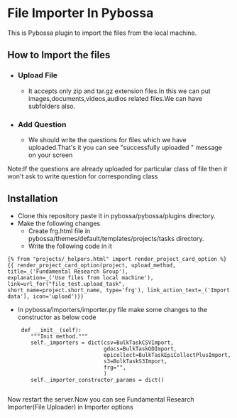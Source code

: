 # File Importer In Pybossa
This is Pybossa plugin to import the files from the local machine.
## How to Import the files
- ### Upload File
     - It accepts only zip and tar.gz extension files.In this we can put images,documents,videos,audios related files.We can have subfolders also.
- ### Add Question
     - We should write the questions for files which we have uploaded.That's it you can see "successfully uploaded " message on your screen

Note:If the questions are already uploaded for particular class of file then it won't ask to write question for corresponding class

## Installation
- Clone this repository paste it in pybossa/pybossa/plugins directory.
- Make the following changes 
   - Create frg.html file in pybossa/themes/default/templates/projects/tasks directory.
   - Write the following code in it
   
``` 
{% from "projects/_helpers.html" import render_project_card_option %}
{{ render_project_card_option(project, upload_method, title=_('Fundamental Research Group'), 
explanation=_('Use files from local machine'), link=url_for("file_test.upload_task",
short_name=project.short_name, type='frg'), link_action_text=_('Import data'), icon='upload')}} 

```

  - In pybossa/importers/importer.py file make some changes to the constructor as below code
  
    ```
     def __init__(self):
        """Init method."""
        self._importers = dict(csv=BulkTaskCSVImport,
                               gdocs=BulkTaskGDImport,
                               epicollect=BulkTaskEpiCollectPlusImport,
                               s3=BulkTaskS3Import,
                               frg="",
                               )
        self._importer_constructor_params = dict()
        
       ```
        
        
Now restart the server.Now you can see Fundamental Research Importer(File Uploader) in Importer options


